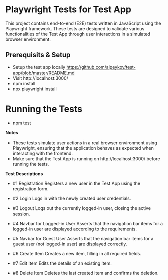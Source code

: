 # Playwright Tests for Test App
This project contains end-to-end (E2E) tests written in JavaScript using the Playwright framework. These tests are designed to validate various functionalities of the Test App through user interactions in a simulated browser environment.

## Prerequisits & Setup
- Setup the test app locally https://github.com/alpeykov/test-app/blob/master/README.md
- Visit http://localhost:3000/
- npm install
- npx playwright install

# Running the Tests
- npm test

**Notes**
- These tests simulate user actions in a real browser environment using Playwright, ensuring that the application behaves as expected when interacting with the frontend.
- Make sure that the Test App is running on http://localhost:3000/ before running the tests.

**Test Descriptions**
- #1 Registration
Registers a new user in the Test App using the registration form.

- #2 Login
Logs in with the newly created user credentials.

- #3 Logout
Logs out the currently logged-in user, closing the active session.

- #4 Navbar for Logged-in User
Asserts that the navigation bar items for a logged-in user are displayed according to the requirements.

- #5 Navbar for Guest User
Asserts that the navigation bar items for a guest user (not logged-in user) are displayed correctly.

- #6 Create Item
Creates a new item, filling in all required fields.

- #7 Edit Item
Edits the details of an existing item.

- #8 Delete Item
Deletes the last created item and confirms the deletion.

